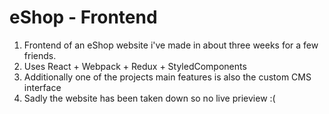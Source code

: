 # eShop - Frontend
1) Frontend of an eShop website i've made in about three weeks for a few friends.
2) Uses React + Webpack + Redux + StyledComponents
3) Additionally one of the projects main features is also the custom CMS interface
4) Sadly the website has been taken down so no live prieview :(
